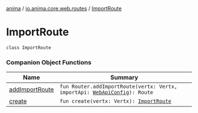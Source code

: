 [anima](../../index.md) / [io.anima.core.web.routes](../index.md) / [ImportRoute](./index.md)

# ImportRoute

`class ImportRoute`

### Companion Object Functions

| Name | Summary |
|---|---|
| [addImportRoute](add-import-route.md) | `fun Router.addImportRoute(vertx: Vertx, importApi: `[`WebApiConfig`](../../io.anima.core.config/-web-api-config/index.md)`): Route` |
| [create](create.md) | `fun create(vertx: Vertx): `[`ImportRoute`](./index.md) |
